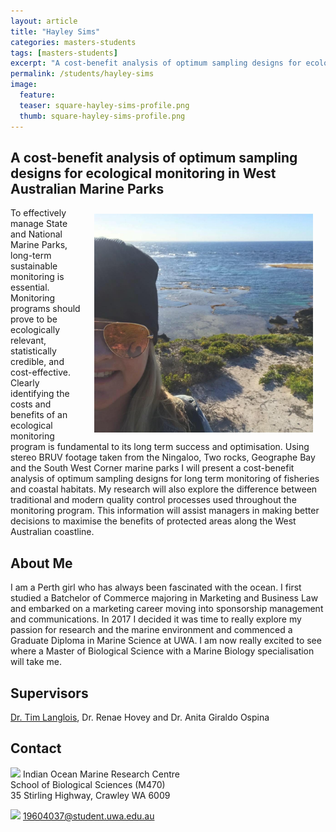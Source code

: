 ```yaml
---
layout: article
title: "Hayley Sims"
categories: masters-students
tags: [masters-students]
excerpt: "A cost-benefit analysis of optimum sampling designs for ecological monitoring in West Australian Marine Parks."
permalink: /students/hayley-sims
image:
  feature: 
  teaser: square-hayley-sims-profile.png
  thumb: square-hayley-sims-profile.png
---
```

## A cost-benefit analysis of optimum sampling designs for ecological monitoring in West Australian Marine Parks
<img src='/images/square-hayley-sims-profile.png' align='right' width="350" hspace="20" vspace="10">

To effectively manage State and National Marine Parks, long-term sustainable monitoring is essential. Monitoring programs should prove to be ecologically relevant, statistically credible, and cost-effective. Clearly identifying the costs and benefits of an ecological monitoring program is fundamental to its long term success and optimisation. Using stereo BRUV footage taken from the Ningaloo, Two rocks, Geographe Bay and the South West Corner marine parks I will present a cost-benefit analysis of optimum sampling designs for long term monitoring of fisheries and coastal habitats. My research will also explore the difference between traditional and modern quality control processes used throughout the monitoring program. This information will assist managers in making better decisions to maximise the benefits of protected areas along the West Australian coastline.

## About Me
I am a Perth girl who has always been fascinated with the ocean. I first studied a Batchelor of Commerce majoring in Marketing and Business Law and embarked on a marketing career moving into sponsorship management and communications. In 2017 I decided it was time to really explore my passion for research and the marine environment and commenced a Graduate Diploma in Marine Science at UWA. I am now really excited to see where a Master of Biological Science with a Marine Biology specialisation will take me.

## Supervisors
[Dr. Tim Langlois](https://uwamegfisheries.github.io/researchers/tim-langlois/ "Tim Langlois"), Dr. Renae Hovey and Dr. Anita Giraldo Ospina

## Contact
<img src='/images/icons/building-regular.svg' width="15px"> Indian Ocean Marine Research Centre <br>
School of Biological Sciences (M470)<br>
35 Stirling Highway, Crawley WA 6009 

<img src='/images/icons/envelope-regular.svg' width="15px"> <a href="mailto:19604037@student.uwa.edu.au">19604037@student.uwa.edu.au</a><br>
